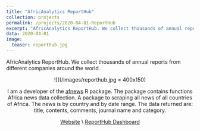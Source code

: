 ```yaml
---
title: "AfricAnalytics ReportHub"
collection: projects
permalink: /projects/2020-04-01-ReportHub
excerpt: "AfricAnalytics ReportHub. We collect thousands of annual reports from different companies around the world"
data: 2020-04-01
image:
  teaser: reporthub.jpg
---
```


AfricAnalytics ReportHub. We collect thousands of annual reports from different companies around the world.

<div align="center">

![](/images/reporthub.jpg = 400x150)

  
I am a developer of the [afnews](https://github.com/armelsoubeiga/afnews) R package. The package contains functions Africa news data collection. A package to scraping all news of all countries of Africa. The news is by country and by date range. The data returned are: title, contents, comments, journal name and category. 

[Website](https://analyzer.shinyapps.io/ReportHub) \  [ReportHub Dashboard](https://analyzer.shinyapps.io/ReportHub/)

</div>

